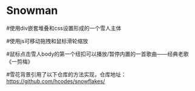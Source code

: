 # Snowman

#使用div嵌套堆叠和css设置形成的一个雪人主体

#使用js可移动拖拽和鼠标滑轮缩放

#鼠标点击雪人body的第一个纽扣可以播放/暂停内置的一首歌曲——经典老歌《一剪梅》

#雪花背景引用了以下仓库的方法实现，仓库地址：https://github.com/hcodes/snowflakes/
